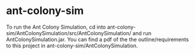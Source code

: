 # ant-colony-sim

To run the Ant Colony Simulation, cd into ant-colony-sim/AntColonySimulation/src/AntColonySimulation/ and run AntColonySimulation.jar. 
You can find a pdf of the the outline/requirements to this project in ant-colony-sim/AntColonySimulation. 

